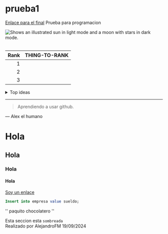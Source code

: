 # prueba1
<a href=#uno >Enlace para el final</a>
Prueba para programacion <br>

<picture>
  <source media="(prefers-color-scheme: dark)" srcset="https://user-images.githubusercontent.com/25423296/163456776-7f95b81a-f1ed-45f7-b7ab-8fa810d529fa.png">
  <source media="(prefers-color-scheme: light)" srcset="https://user-images.githubusercontent.com/25423296/163456779-a8556205-d0a5-45e2-ac17-42d089e3c3f8.png">
  <img alt="Shows an illustrated sun in light mode and a moon with stars in dark mode." src="https://user-images.githubusercontent.com/25423296/163456779-a8556205-d0a5-45e2-ac17-42d089e3c3f8.png">
</picture>

<br>
<br>


| Rank | THING-TO-RANK |
|-----:|---------------|
|     1|               |
|     2|               |
|     3|               |




<details>
<summary>Top ideas</summary>

| Rank | Languages |
|-----:|-----------|
|     1| Hacerse rico|
|     2| Comprar acciones    |
|     3| Respirar      |

</details>



---
> Aprendiendo a usar github.

— Alex el humano


<!-- TO DO: add more details about me later -->

# Hola
## Hola
### Hola
#### Hola


<a href=https://github.com/AlejandroFernMo/WebInteriorismo target=_blank> Soy un enlace </a>

```sql
Insert into empresa value sueldo;

```



'' paquito chocolatero ''

Esta seccion esta `sombreada`
<br id = uno>
Realizado por AlejandroFM 19/09/2024
